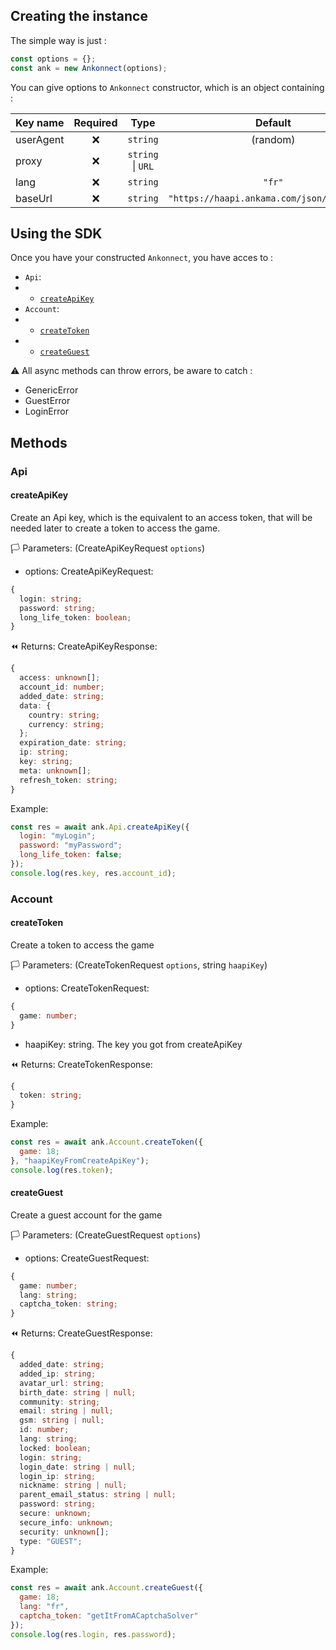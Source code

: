 ## Creating the instance

The simple way is just :

```javascript
const options = {};
const ank = new Ankonnect(options);
```

You can give options to `Ankonnect` constructor, which is an object containing :

| Key name  | Required |       Type        |                   Default                   |
| --------- | :------: | :---------------: | :-----------------------------------------: |
| userAgent |    ❌    |     `string`      |                  (random)                   |
| proxy     |    ❌    | `string` \| `URL` |                                             |
| lang      |    ❌    |     `string`      |                   `"fr"`                    |
| baseUrl   |    ❌    |     `string`      | `"https://haapi.ankama.com/json/Ankama/v2"` |

## Using the SDK

Once you have your constructed `Ankonnect`, you have acces to :

- `Api`:
- - [`createApiKey`](#createapikey)
- `Account`:
- - [`createToken`](#createToken)
- - [`createGuest`](#createGuest)

⚠ All async methods can throw errors, be aware to catch :

- GenericError
- GuestError
- LoginError

## Methods

### Api

#### createApiKey

Create an Api key, which is the equivalent to an access token, that will be needed later to create a token to access the game.

🏳 Parameters: (CreateApiKeyRequest `options`)

- options: CreateApiKeyRequest:

```typescript
{
  login: string;
  password: string;
  long_life_token: boolean;
}
```

⏪ Returns: CreateApiKeyResponse:

```typescript
{
  access: unknown[];
  account_id: number;
  added_date: string;
  data: {
    country: string;
    currency: string;
  };
  expiration_date: string;
  ip: string;
  key: string;
  meta: unknown[];
  refresh_token: string;
}
```

Example:

```javascript
const res = await ank.Api.createApiKey({
  login: "myLogin";
  password: "myPassword";
  long_life_token: false;
});
console.log(res.key, res.account_id);
```

### Account

#### createToken

Create a token to access the game

🏳 Parameters: (CreateTokenRequest `options`, string `haapiKey`)

- options: CreateTokenRequest:

```typescript
{
  game: number;
}
```

- haapiKey: string. The key you got from createApiKey

⏪ Returns: CreateTokenResponse:

```typescript
{
  token: string;
}
```

Example:

```javascript
const res = await ank.Account.createToken({
  game: 18;
}, "haapiKeyFromCreateApiKey");
console.log(res.token);
```

#### createGuest

Create a guest account for the game

🏳 Parameters: (CreateGuestRequest `options`)

- options: CreateGuestRequest:

```typescript
{
  game: number;
  lang: string;
  captcha_token: string;
}
```

⏪ Returns: CreateGuestResponse:

```typescript
{
  added_date: string;
  added_ip: string;
  avatar_url: string;
  birth_date: string | null;
  community: string;
  email: string | null;
  gsm: string | null;
  id: number;
  lang: string;
  locked: boolean;
  login: string;
  login_date: string | null;
  login_ip: string;
  nickname: string | null;
  parent_email_status: string | null;
  password: string;
  secure: unknown;
  secure_info: unknown;
  security: unknown[];
  type: "GUEST";
}
```

Example:

```javascript
const res = await ank.Account.createGuest({
  game: 18;
  lang: "fr",
  captcha_token: "getItFromACaptchaSolver"
});
console.log(res.login, res.password);
```
